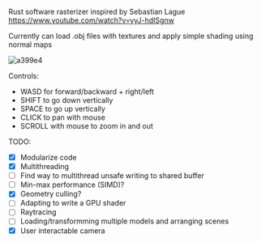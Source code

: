 Rust software rasterizer inspired by Sebastian Lague https://www.youtube.com/watch?v=yyJ-hdISgnw

Currently can load .obj files with textures and apply simple shading using normal maps 

![a399e4](https://github.com/user-attachments/assets/8fbbb5c2-5925-4d5b-9d81-f96dfedc2175)

Controls:
* WASD for forward/backward + right/left
* SHIFT to go down vertically
* SPACE to go up vertically
* CLICK to pan with mouse
* SCROLL with mouse to zoom in and out

TODO:
* [x] Modularize code 
* [x] Multithreading
* [ ] Find way to multithread unsafe writing to shared buffer
* [ ] Min-max performance (SIMD)?
* [x] Geometry culling?
* [ ] Adapting to write a GPU shader
* [ ] Raytracing
* [ ] Loading/transformming multiple models and arranging scenes
* [x] User interactable camera
